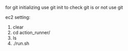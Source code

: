  for git initializing use git init
 to check git is or not use git



 ec2 setting:
1. clear
2. cd action_runner/
3. ls
4. ./run.sh